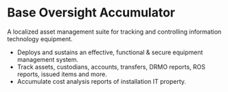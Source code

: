 # Base Oversight Accumulator

A localized asset management suite for tracking and controlling information technology equipment.

- Deploys and sustains an effective, functional & secure equipment management system.
- Track assets, custodians, accounts, transfers, DRMO reports, ROS reports, issued items and more.
- Accumulate cost analysis reports of installation IT property.
